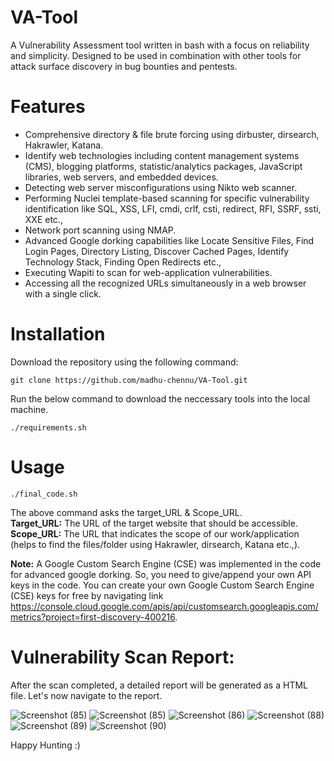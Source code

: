 # VA-Tool

A Vulnerability Assessment tool written in bash with a focus on reliability and simplicity. Designed to be used in combination with other tools for attack surface discovery in bug bounties and pentests.

# Features
+ Comprehensive directory & file brute forcing using dirbuster, dirsearch, Hakrawler, Katana.
+ Identify web technologies including content management systems (CMS), blogging platforms, statistic/analytics packages, JavaScript libraries, web servers, and embedded devices.
+ Detecting web server misconfigurations using Nikto web scanner.
+ Performing Nuclei template-based scanning for specific vulnerability identification like SQL, XSS, LFI, cmdi, crlf, csti, redirect, RFI, SSRF, ssti, XXE etc.,
+ Network port scanning using NMAP.
+ Advanced Google dorking capabilities like Locate Sensitive Files, Find Login Pages, Directory Listing, Discover Cached Pages, Identify Technology Stack, Finding Open Redirects etc.,
+ Executing Wapiti to scan for web-application vulnerabilities.
+ Accessing all the recognized URLs simultaneously in a web browser with a single click.

# Installation
Download the repository using the following command:
```
git clone https://github.com/madhu-chennu/VA-Tool.git
```

Run the below command to download the neccessary tools into the local machine.
```
./requirements.sh
```

# Usage
```
./final_code.sh
```

The above command asks the target_URL & Scope_URL.<br>
**Target_URL:** The URL of the target website that should be accessible.<br>
**Scope_URL:** The URL that indicates the scope of our work/application (helps to find the files/folder using Hakrawler, dirsearch, Katana etc.,).

**Note:** A Google Custom Search Engine (CSE) was implemented in the code for advanced google dorking. So, you need to give/append your own API keys in the code. You can create your own Google Custom Search Engine (CSE) keys for free by navigating link https://console.cloud.google.com/apis/api/customsearch.googleapis.com/metrics?project=first-discovery-400216.

# Vulnerability Scan Report:
After the scan completed, a detailed report will be generated as a HTML file. Let's now navigate to the report.

![Screenshot (85)](https://github.com/madhu-chennu/VA-Tool/assets/46317449/2ff86c3c-c976-4294-9c39-0d144af70d71)
![Screenshot (85)](https://github.com/madhu1234567890/VA-Tool/assets/46317449/d8faf176-72aa-4afb-8055-814f1f13b06e)
![Screenshot (86)](https://github.com/madhu1234567890/VA-Tool/assets/46317449/a2081255-0bb1-43a9-848b-cf33c842923a)
![Screenshot (88)](https://github.com/madhu1234567890/VA-Tool/assets/46317449/b22a3a3d-1ea0-4b52-b00a-97691132e0aa)
![Screenshot (89)](https://github.com/madhu1234567890/VA-Tool/assets/46317449/c9082fbd-3268-4090-be5c-4f0e48412a44)
![Screenshot (90)](https://github.com/madhu1234567890/VA-Tool/assets/46317449/330bad42-e09e-4865-ba24-6a6eb132d38e)


Happy Hunting :)
